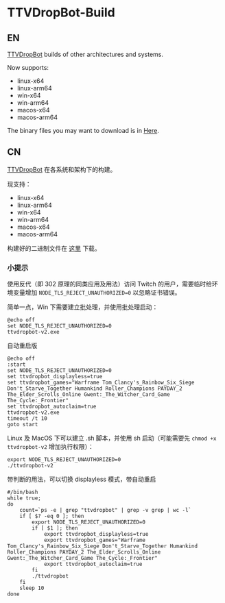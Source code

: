 # TTVDropBot-Build

## EN

[TTVDropBot](https://github.com/PockySweet/Enhanced-TTVDropBot) builds of other architectures and systems.

Now supports:

* linux-x64
* linux-arm64
* win-x64
* win-arm64
* macos-x64
* macos-arm64

The binary files you may want to download is in [Here](https://nightly.ore-imo.tk/TTVDropBot-Build).



## CN

[TTVDropBot](https://github.com/PockySweet/Enhanced-TTVDropBot) 在各系统和架构下的构建。

现支持：

* linux-x64
* linux-arm64
* win-x64
* win-arm64
* macos-x64
* macos-arm64

构建好的二进制文件在 [这里](https://nightly.ore-imo.tk/TTVDropBot-Build) 下载。

### 小提示

使用反代（即 302 原理的同类应用及用法）访问 Twitch 的用户，需要临时给环境变量增加 `NODE_TLS_REJECT_UNAUTHORIZED=0` 以忽略证书错误。

简单一点，Win 下需要建立批处理，并使用批处理启动：

``` batch
@echo off
set NODE_TLS_REJECT_UNAUTHORIZED=0
ttvdropbot-v2.exe
```

自动重启版

``` batch
@echo off
:start
set NODE_TLS_REJECT_UNAUTHORIZED=0
set ttvdropbot_displayless=true
set ttvdropbot_games="Warframe Tom_Clancy's_Rainbow_Six_Siege Don't_Starve_Together Humankind Roller_Champions PAYDAY_2 The_Elder_Scrolls_Online Gwent:_The_Witcher_Card_Game The_Cycle:_Frontier"
set ttvdropbot_autoclaim=true
ttvdropbot-v2.exe
timeout /t 10
goto start
```

Linux 及 MacOS 下可以建立 .sh 脚本，并使用 sh 启动（可能需要先 `chmod +x ttvdropbot-v2` 增加执行权限）：

``` shell
export NODE_TLS_REJECT_UNAUTHORIZED=0
./ttvdropbot-v2
```

带判断的用法，可以切换 displayless 模式，带自动重启

``` shell
#/bin/bash
while true;
do
    count=`ps -e | grep "ttvdropbot" | grep -v grep | wc -l`
    if [ $? -eq 0 ]; then
        export NODE_TLS_REJECT_UNAUTHORIZED=0
        if [ $1 ]; then
            export ttvdropbot_displayless=true
            export ttvdropbot_games="Warframe Tom_Clancy's_Rainbow_Six_Siege Don't_Starve_Together Humankind Roller_Champions PAYDAY_2 The_Elder_Scrolls_Online Gwent:_The_Witcher_Card_Game The_Cycle:_Frontier"
            export ttvdropbot_autoclaim=true
        fi
        ./ttvdropbot
    fi
    sleep 10
done
```
